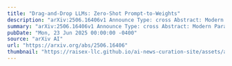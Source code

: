 ```yaml
---
title: "Drag-and-Drop LLMs: Zero-Shot Prompt-to-Weights"
description: "arXiv:2506.16406v1 Announce Type: cross Abstract: Modern Parameter-Efficient Fine-Tuning (PEFT) methods such as low-rank adaptation (LoRA) reduce the cost of customizing large language models (LLMs), yet still require a separate optimization run for every downstream dataset. We introduce textbf{Drag-and-Drop LLMs (textit{DnD})}, a prompt-conditioned parameter generator that eliminates per-task training by mapping a handful of unlabeled task prompts directly to LoRA weight updates. A lightweight text encoder distills each prompt batch into condition embeddings, which are then transformed by a cascaded hyper-convolutional decoder into the full set of LoRA matrices. Once trained in a diverse collection of prompt-checkpoint pairs, DnD produces task-specific parameters in seconds, yielding i) up to textbf{12,000$times$} lower overhead than full fine-tuning, ii) average gains up to textbf{30%} in performance over the strongest training LoRAs on unseen common-sense reasoning, math, coding, and multimodal benchmarks, and iii) robust cross-domain generalization despite never seeing the target data or labels. Our results demonstrate that prompt-conditioned parameter generation is a viable alternative to gradient-based adaptation for rapidly specializing LLMs. Our project is available at href{https://jerryliang24.github.io/DnD}{https://jerryliang24.github.io/DnD}."
summary: "arXiv:2506.16406v1 Announce Type: cross Abstract: Modern Parameter-Efficient Fine-Tuning (PEFT) methods such as low-rank adaptation (LoRA) reduce the cost of customizing large language models (LLMs), yet still require a separate optimization run for every downstream dataset. We introduce textbf{Drag-and-Drop LLMs (textit{DnD})}, a prompt-conditioned parameter generator that eliminates per-task training by mapping a handful of unlabeled task prompts directly to LoRA weight updates. A lightweight text encoder distills each prompt batch into condition embeddings, which are then transformed by a cascaded hyper-convolutional decoder into the full set of LoRA matrices. Once trained in a diverse collection of prompt-checkpoint pairs, DnD produces task-specific parameters in seconds, yielding i) up to textbf{12,000$times$} lower overhead than full fine-tuning, ii) average gains up to textbf{30%} in performance over the strongest training LoRAs on unseen common-sense reasoning, math, coding, and multimodal benchmarks, and iii) robust cross-domain generalization despite never seeing the target data or labels. Our results demonstrate that prompt-conditioned parameter generation is a viable alternative to gradient-based adaptation for rapidly specializing LLMs. Our project is available at href{https://jerryliang24.github.io/DnD}{https://jerryliang24.github.io/DnD}."
pubDate: "Mon, 23 Jun 2025 00:00:00 -0400"
source: "arXiv AI"
url: "https://arxiv.org/abs/2506.16406"
thumbnail: "https://raisex-llc.github.io/ai-news-curation-site/assets/arxiv.png"
---
```


